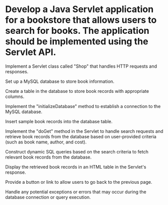# Develop a Java Servlet application for a bookstore that allows users to search for books. The application should be implemented using the Servlet API.

Implement a Servlet class called "Shop" that handles HTTP requests and responses.

Set up a MySQL database to store book information.

Create a table in the database to store book records with appropriate columns.

Implement the "initializeDatabase" method to establish a connection to the MySQL database.

Insert sample book records into the database table.

Implement the "doGet" method in the Servlet to handle search requests and retrieve book records from the database based on user-provided criteria (such as book name, author, and cost).

Construct dynamic SQL queries based on the search criteria to fetch relevant book records from the database.

Display the retrieved book records in an HTML table in the Servlet's response.

Provide a button or link to allow users to go back to the previous page.

Handle any potential exceptions or errors that may occur during the database connection or query execution.
